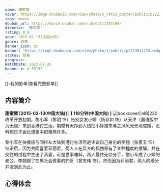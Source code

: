 ```yaml
---
name: 甜蜜蜜
cover: https://img9.doubanio.com/view/photo/s_ratio_poster/public/p2223011274.webp
tags: movie
douban_url: https://movie.douban.com/subject/1305164/
director: '陈可辛'
rating: 8.9
year: 2015-02-13(中国大陆)
genre: 剧情
banner_icon: 🎞
banner: "https://img9.doubanio.com/view/photo/1/public/p2223011274.webp"
status: 想看
progress: 
WatchDate: 2022-07-20
banner_x: 0.50152
---
```

[[-我的影单|查看完整影单]]
## 内容简介
**甜蜜蜜 [2015-02-13(中国大陆)] | [ 118分钟(中国大陆) ]** ![bookcover|inlR|220](https://img9.doubanio.com/view/photo/s_ratio_poster/public/p2223011274.webp)
改革开放初期，黎小军（黎明 饰）告别女友小婷（杨恭如 饰）从天津（国语版中为无锡）来到香港讨生活，期望有天挣到大钱把小婷接来与之风风光光地成婚，没料想日子会比想象中的难熬许多。

















黎小军在快餐店与同样从大陆到港讨生活但避讳谈自己身份的李翘（张曼玉 饰）结识后，因为共同喜爱邓丽君，两人人在异乡的孤独都有了某种程度的缓解，并在交往的过程中生出了真爱，可是世事难料，两人最终无奈分手，黎小军成了小婷的老公，李翘跟了在黑社会做事的豹哥（曾志伟 饰）。然而因为邓丽君，两人的缘分并没到此为止。
## 心得体会
